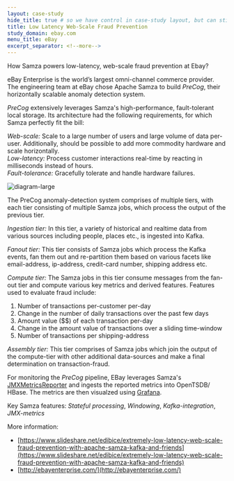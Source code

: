```yaml
---
layout: case-study
hide_title: true # so we have control in case-study layout, but can still use page
title: Low Latency Web-Scale Fraud Prevention
study_domain: ebay.com
menu_title: eBay
excerpt_separator: <!--more-->
---
```

<!--
   Licensed to the Apache Software Foundation (ASF) under one or more
   contributor license agreements.  See the NOTICE file distributed with
   this work for additional information regarding copyright ownership.
   The ASF licenses this file to You under the Apache License, Version 2.0
   (the "License"); you may not use this file except in compliance with
   the License.  You may obtain a copy of the License at

       http://www.apache.org/licenses/LICENSE-2.0

   Unless required by applicable law or agreed to in writing, software
   distributed under the License is distributed on an "AS IS" BASIS,
   WITHOUT WARRANTIES OR CONDITIONS OF ANY KIND, either express or implied.
   See the License for the specific language governing permissions and
   limitations under the License.
-->

How Samza powers low-latency, web-scale fraud prevention at Ebay?

<!--more-->

eBay Enterprise is the world’s largest omni-channel commerce provider. The engineering team at eBay chose Apache Samza to build _PreCog_, their 
horizontally scalable anomaly detection system. 

_PreCog_ extensively leverages Samza's high-performance, fault-tolerant local storage. Its architecture had the following requirements, for which Samza perfectly fit the bill: <br/>

_Web-scale:_ Scale to a large number of users and large volume of data per-user. Additionally, should be possible to add more commodity hardware and scale horizontally. <br/>
_Low-latency:_ Process customer interactions real-time by reacting in milliseconds instead of hours. <br/>
_Fault-tolerance:_ Gracefully tolerate and handle hardware failures. <br/>

![diagram-large](/img/{{site.version}}/learn/documentation/case-study/ebay.png)

The PreCog anomaly-detection system comprises of multiple tiers, with each tier consisting of multiple Samza jobs, which process the output of the previous tier.

_Ingestion tier:_ In this tier, a variety of historical and realtime data from various
sources including people, places etc., is ingested into Kafka.

_Fanout tier:_ This tier consists of Samza jobs which process the Kafka events, fan them out and re-partition them based on various
facets like email-address, ip-address, credit-card number, shipping address etc. 

_Compute tier:_ The Samza jobs in this tier consume messages from the fan-out tier and compute various key metrics and derived features. Features used to evaluate fraud include: 

1. Number of transactions per-customer per-day <br/>
2. Change in the number of daily transactions over the past few days <br/>
3. Amount value ($$) of each transaction per-day <br/>
4. Change in the amount value of transactions over a sliding time-window <br/>
5. Number of transactions per shipping-address

_Assembly tier:_ This tier comprises of Samza jobs which join the output of the compute-tier with other additional data-sources
and make a final determination on transaction-fraud. 

For monitoring the _PreCog_ pipeline, EBay leverages Samza's [JMXMetricsReporter](/learn/documentation/{{site.version}}/operations/monitoring.html) and ingests the reported metrics into OpenTSDB/ HBase. The metrics are then 
visualzed using [Grafana](https://grafana.com/).


Key Samza features: *Stateful processing*, *Windowing*, *Kafka-integration*, *JMX-metrics*

More information:

-   [https://www.slideshare.net/edibice/extremely-low-latency-web-scale-fraud-prevention-with-apache-samza-kafka-and-friends](https://www.slideshare.net/edibice/extremely-low-latency-web-scale-fraud-prevention-with-apache-samza-kafka-and-friends)
-   [http://ebayenterprise.com/](http://ebayenterprise.com/)